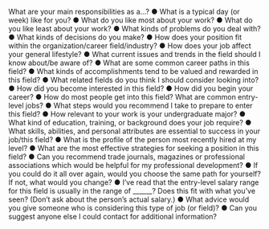 What are your main responsibilities as a...?
● What is a typical day (or week) like for you?
● What do you like most about your work?
● What do you like least about your work?
● What kinds of problems do you deal with?
● What kinds of decisions do you make?
● How does your position fit within the organization/career field/industry?
● How does your job affect your general lifestyle?
● What current issues and trends in the field should I know about/be aware
of?
● What are some common career paths in this field?
● What kinds of accomplishments tend to be valued and rewarded in this
field?
● What related fields do you think I should consider looking into?
● How did you become interested in this field?
● How did you begin your career?
● How do most people get into this field? What are common entry-level jobs?
● What steps would you recommend I take to prepare to enter this field?
● How relevant to your work is your undergraduate major?
● What kind of education, training, or background does your job require?
● What skills, abilities, and personal attributes are essential to success in
your job/this field?
● What is the profile of the person most recently hired at my level?
● What are the most effective strategies for seeking a position in this field?
● Can you recommend trade journals, magazines or professional
associations which would be helpful for my professional development?
● If you could do it all over again, would you choose the same path for
yourself? If not, what would you change?
● I’ve read that the entry-level salary range for this field is usually in the range
of ______? Does this fit with what you’ve seen? (Don’t ask about the
person’s actual salary.)
● What advice would you give someone who is considering this type of job
(or field)?
● Can you suggest anyone else I could contact for additional information?